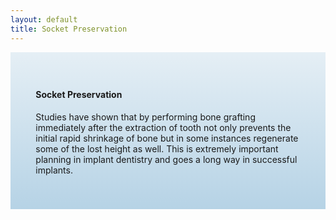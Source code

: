 ```yaml
---
layout: default
title: Socket Preservation
---
```


<div class="row">
<div class="col-xs-12 featured-text no-gutters" style="background: linear-gradient( rgba(17,113,175,0.1), rgba(17,113,175,0.3) ); url() center; padding: 8%;">

<h4>Socket Preservation</h4>
<p></p>

<p>Studies have shown that by performing bone grafting immediately after the extraction of tooth not only prevents the initial rapid shrinkage of bone but in some instances regenerate some of the lost height as well. This is extremely important planning in implant dentistry and goes a long way in successful implants.
</p>